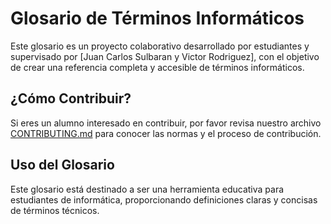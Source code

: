 # Glosario de Términos Informáticos

Este glosario es un proyecto colaborativo desarrollado por estudiantes y supervisado por [Juan Carlos Sulbaran y Victor Rodriguez], con el objetivo de crear una referencia completa y accesible de términos informáticos.

## ¿Cómo Contribuir?

Si eres un alumno interesado en contribuir, por favor revisa nuestro archivo [CONTRIBUTING.md](enlace-al-archivo) para conocer las normas y el proceso de contribución.

## Uso del Glosario

Este glosario está destinado a ser una herramienta educativa para estudiantes de informática, proporcionando definiciones claras y concisas de términos técnicos.
